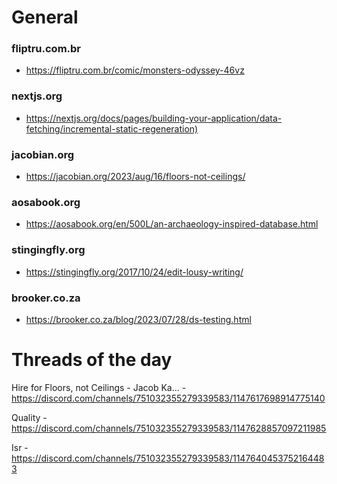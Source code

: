 # General

### fliptru.com.br
- <https://fliptru.com.br/comic/monsters-odyssey-46vz>

### nextjs.org
- <https://nextjs.org/docs/pages/building-your-application/data-fetching/incremental-static-regeneration)>

### jacobian.org
- <https://jacobian.org/2023/aug/16/floors-not-ceilings/>

### aosabook.org
- <https://aosabook.org/en/500L/an-archaeology-inspired-database.html>

### stingingfly.org
- <https://stingingfly.org/2017/10/24/edit-lousy-writing/>

### brooker.co.za
- <https://brooker.co.za/blog/2023/07/28/ds-testing.html>

# Threads of the day

Hire for Floors, not Ceilings - Jacob Ka... - https://discord.com/channels/751032355279339583/1147617698914775140


Quality - https://discord.com/channels/751032355279339583/1147628857097211985


Isr - https://discord.com/channels/751032355279339583/1147640453752164483

